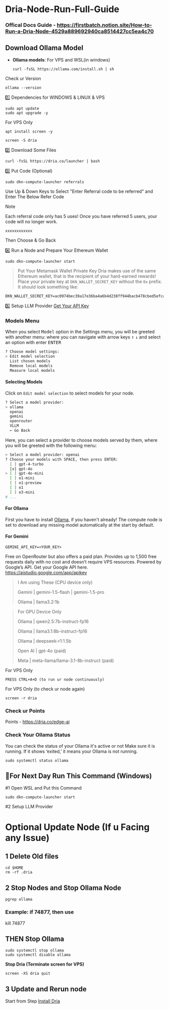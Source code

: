 # Dria-Node-Run-Full-Guide

### Offical Docs Guide - https://firstbatch.notion.site/How-to-Run-a-Dria-Node-4529a889692940ca8514427cc5ea4c70

## Download Ollama Model

- **Ollama models**: For VPS and WSL(in windows)

  ```
  curl -fsSL https://ollama.com/install.sh | sh
  ```
  
 Check ur Version 
  ```
  ollama --version
  ```

1️⃣ Dependencies for WINDOWS & LINUX & VPS
```
sudo apt update
sudo apt upgrade -y
```

For VPS Only
```
apt install screen -y
```
```
screen -S dria
```

2️⃣ Download Some Files
```
curl -fsSL https://dria.co/launcher | bash
```

3️⃣ Put Code (Optional)
```
sudo dkn-compute-launcher referrals
```
Use Up & Down Keys to Select "Enter Referral code to be referred" and Enter The Below Refer Code
> [!NOTE]
>
> Each referral code only has 5 uses! Once you have referred 5 users, your code will no longer work.
```
xxxxxxxxxxxx
```
Then Choose & Go Back

4️⃣ Run a Node and Prepare Your Ethereum Wallet
```
sudo dkn-compute-launcher start
```

> Put Your Metamask Wallet Private Key
> Dria makes use of the same Ethereum wallet, that is the recipient of your hard-earned rewards! Place your private key at `DKN_WALLET_SECRET_KEY` without the `0x` prefix. It should look something like:

```
DKN_WALLET_SECRET_KEY=ac0974bec39a17e36ba4a6b4d238ff944bacb478cbed5efcae784d7bf4f2ff80
```

5️⃣ Setup LLM Provider [Get Your API Key](docs/Top-LLM-Models.md)

### Models Menu

When you select <kbd>Model</kbd> option in the Settings menu, you will be greeted with another menu:
where you can navigate with arrow keys <kbd>↑</kbd> <kbd>↓</kbd> and select an option with enter <kbd>ENTER</kbd>

```py
? Choose model settings:
> Edit model selection
  List chosen models
  Remove local models
  Measure local models
```

#### Selecting Models

Click on `Edit model selection` to select models for your node.

```sh
? Select a model provider:
> ollama
  openai
  gemini
  openrouter
  VLLM
  ← Go Back
```

Here, you can select a provider to choose models served by them, where you will be greeted with the following menu:

```sh
> Select a model provider: openai
? Choose your models with SPACE, then press ENTER:
  [ ] gpt-4-turbo
  [x] gpt-4o
> [ ] gpt-4o-mini
  [ ] o1-mini
  [ ] o1-preview
  [ ] o1
  [ ] o3-mini
# ...
```

#### For Ollama

First you have to install [Ollama](https://ollama.com/download), if you haven't already! The compute node is set to download any missing model automatically at the start by default.

#### For Gemini

```
GEMINI_API_KEY=<YOUR_KEY>
```
Free on OpenRouter but also offers a paid plan. Provides up to 1,500 free requests daily with no cost and doesn’t require VPS resources. Powered by Google’s API. Get your Google API here. https://aistudio.google.com/app/apikey

> I Am using These (CPU device only)
> 
> Gemini | gemini-1.5-flash | gemini-1.5-pro
> 
> Ollama | llama3.2:1b

> For GPU Device Only
> 
> Ollama | qwen2.5:7b-instruct-fp16
> 
> Ollama | llama3.1:8b-instruct-fp16
> 
> Ollama | deepseek-r1:1.5b
> 
> Open AI | gpt-4o (paid)
> 
> Meta | meta-llama/llama-3.1-8b-instruct (paid)

For VPS Only
```
PRESS CTRL+A+D (to run ur node continuously)
```
For VPS Only (to check ur node again)
```
screen -r dria
```

### Check ur Points

Points - https://dria.co/edge-ai

### Check Your Ollama Status
You can check the status of your Ollama it's active or not
Make sure it is running. If it shows ‘exited,’ it means your Ollama is not running.
```
sudo systemctl status ollama
```

## 🔶For Next Day Run This Command (Windows)

#1 Open WSL and Put this Command 
```
sudo dkn-compute-launcher start
```
#2 Setup LLM Provider


# Optional Update Node (If u Facing any Issue)
## 1 Delete Old files
```
cd $HOME
rm -rf .dria
```

## 2 Stop Nodes and Stop Ollama Node
```
pgrep ollama
```
### Example: if 74877, then use
kill 74877

## THEN Stop Ollama
```
sudo systemctl stop ollama
sudo systemctl disable ollama
```

**Stop Dria (Terminate screen for VPS)**
```console
screen -XS dria quit
```

## 3 Update and Rerun node
Start from Step [Install Dria](https://github.com/somyakantdash/Dria-Node-Run-Full-Guide/)
